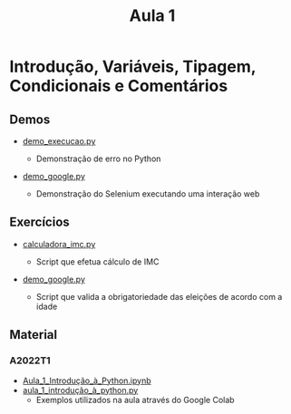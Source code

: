 <header>
<h1>Aula 1</h1>
</header>

# Introdução, Variáveis, Tipagem, Condicionais e Comentários

## Demos

- [demo_execucao.py](https://github.com/rpapythonico/aula-1/blob/main/Demos/demo_execucao.py)

    - Demonstração de erro no Python
    
- [demo_google.py](https://github.com/rpapythonico/aula-1/blob/main/Demos/demo_google.py)

    - Demonstração do Selenium executando uma interação web

## Exercícios

- [calculadora_imc.py](https://github.com/rpapythonico/aula-1/blob/main/Exercicios/calculadora_imc.py)

    - Script que efetua cálculo de IMC

- [demo_google.py](https://github.com/rpapythonico/aula-1/blob/main/Exercicios/validador_eleicao.py)

    - Script que valida a obrigatoriedade das eleições de acordo com a idade

## Material

### A2022T1

- [Aula_1_Introdução_à_Python.ipynb](https://github.com/rpapythonico/aula-1/blob/main/Material/A2022T1/Aula_1_Introdu%C3%A7%C3%A3o_%C3%A0_Python.ipynb)
- [aula_1_introdução_à_python.py](https://github.com/rpapythonico/aula-1/blob/main/Material/A2022T1/aula_1_introdu%C3%A7%C3%A3o_%C3%A0_python.py)
    - Exemplos utilizados na aula através do Google Colab